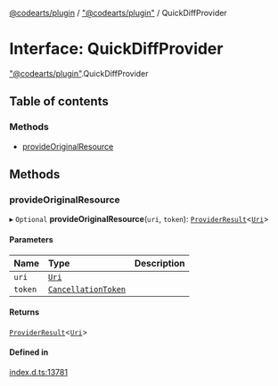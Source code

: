 [@codearts/plugin](../README.md) / ["@codearts/plugin"](../modules/_codearts_plugin_.md) / QuickDiffProvider

# Interface: QuickDiffProvider

["@codearts/plugin"](../modules/_codearts_plugin_.md).QuickDiffProvider

## Table of contents

### Methods

- [provideOriginalResource](codearts_plugin_.QuickDiffProvider.md#provideoriginalresource)

## Methods

### provideOriginalResource

▸ `Optional` **provideOriginalResource**(`uri`, `token`): [`ProviderResult`](../modules/_codearts_plugin_.md#providerresult)<[`Uri`](../classes/codearts_plugin_.Uri.md)\>

#### Parameters

| Name | Type | Description |
| :------ | :------ | :------ |
| `uri` | [`Uri`](../classes/codearts_plugin_.Uri.md) |  |
| `token` | [`CancellationToken`](codearts_plugin_.CancellationToken.md) |  |

#### Returns

[`ProviderResult`](../modules/_codearts_plugin_.md#providerresult)<[`Uri`](../classes/codearts_plugin_.Uri.md)\>

#### Defined in

[index.d.ts:13781](https://github.com/huaweicloud/cloudide-plugin-api/blob/a4193a8/index.d.ts#L13781)
